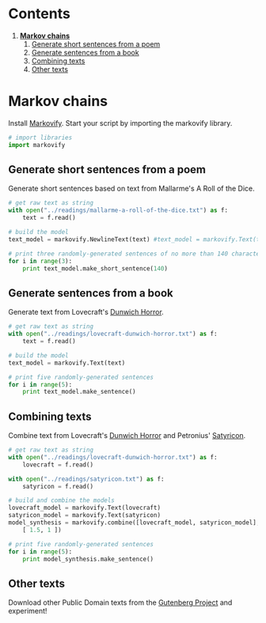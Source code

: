 # Contents
1. [**Markov chains**](#markov-chains)
    1. [Generate short sentences from a poem](#generate-short-sentences-from-a-poem)
    2. [Generate sentences from a book](#generate-sentences-from-a-book)
    3. [Combining texts](#combining-texts)
    4. [Other texts](#other-texts)

# Markov chains
Install [Markovify](https://github.com/jsvine/markovify).
Start your script by importing the markovify library.

```python
# import libraries
import markovify
```

## Generate short sentences from a poem
Generate short sentences based on text from  Mallarme's A Roll of the Dice.

```python
# get raw text as string
with open("../readings/mallarme-a-roll-of-the-dice.txt") as f:
    text = f.read()

# build the model
text_model = markovify.NewlineText(text) #text_model = markovify.Text(text)

# print three randomly-generated sentences of no more than 140 characters
for i in range(3):
    print text_model.make_short_sentence(140)
```

## Generate sentences from a book
Generate text from Lovecraft's
[Dunwich Horror](https://www.gutenberg.org/ebooks/50133).

```python
# get raw text as string
with open("../readings/lovecraft-dunwich-horror.txt") as f:
    text = f.read()

# build the model
text_model = markovify.Text(text)

# print five randomly-generated sentences
for i in range(5):
    print text_model.make_sentence()
```

## Combining texts
Combine text from
Lovecraft's [Dunwich Horror](https://www.gutenberg.org/ebooks/50133)
and Petronius' [Satyricon](http://www.gutenberg.org/ebooks/5225).

```python
# get raw text as string
with open("../readings/lovecraft-dunwich-horror.txt") as f:
    lovecraft = f.read()

with open("../readings/satyricon.txt") as f:
    satyricon = f.read()

# build and combine the models
lovecraft_model = markovify.Text(lovecraft)
satyricon_model = markovify.Text(satyricon)
model_synthesis = markovify.combine([lovecraft_model, satyricon_model],
    [ 1.5, 1 ])

# print five randomly-generated sentences
for i in range(5):
    print model_synthesis.make_sentence()
```

## Other texts
Download other Public Domain texts from the [Gutenberg Project](https://www.gutenberg.org/)
and experiment!

